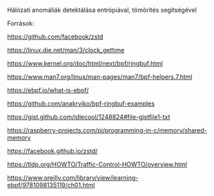 Hálózati anomáliák detektálása entrópiával, tömörítés segítségével

Források:

https://github.com/facebook/zstd

https://linux.die.net/man/3/clock_gettime

https://www.kernel.org/doc/html/next/bpf/ringbuf.html 

https://www.man7.org/linux/man-pages/man7/bpf-helpers.7.html

https://ebpf.io/what-is-ebpf/

https://github.com/anakryiko/bpf-ringbuf-examples

https://gist.github.com/idlecool/1248824#file-gistfile1-txt

https://raspberry-projects.com/pi/programming-in-c/memory/shared-memory

https://facebook.github.io/zstd/

https://tldp.org/HOWTO/Traffic-Control-HOWTO/overview.html

https://www.oreilly.com/library/view/learning-ebpf/9781098135119/ch01.html
